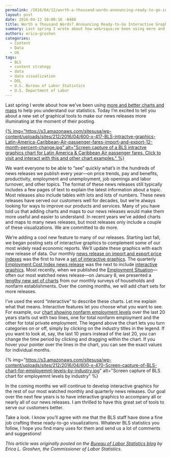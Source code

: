 ```yaml
---
permalink: /2016/04/12/worth-a-thousand-words-announcing-ready-to-go-interactive-graphics-with-bls-news-releases/
layout: post
date: 2016-04-12 10:00:16 -0400
title: Worth a Thousand Words? Announcing Ready-to-Go Interactive Graphics with BLS News Releases
summary: Last spring I wrote about how we&rsquo;ve been using more and better charts and maps to help you understand our statistics. Today I&rsquo;m excited to tell you about a new set of graphical tools to make our news releases more illuminating at the moment of their posting. {% img=&quot;https\://s3.amazonaws.com/sitesusa/wp-content/uploads/sites/212/2016/04/600-x-417-BLS-intractve-graphics-Latin-America-Caribbean-Air-passenger-fares-import-and-export-12-month-percent-change.jpg&quot; alt=&quot;Screen capture of a BLS intractve
authors: erica-groshen
categories:
  - Content
  - Data
  - UX
tags:
  - BLS
  - content strategy
  - data
  - data visualization
  - DOL
  - U.S. Bureau of Labor Statistics
  - U.S. Department of Labor
---
```


Last spring I wrote about how we’ve been using [more and better charts and maps](https://www.WHATEVER/2015/06/05/visualizing-bls-data-to-improve-understanding/) to help you understand our statistics. Today I’m excited to tell you about a new set of graphical tools to make our news releases more illuminating at the moment of their posting.

[{% img="https://s3.amazonaws.com/sitesusa/wp-content/uploads/sites/212/2016/04/600-x-417-BLS-intractve-graphics-Latin-America-Caribbean-Air-passenger-fares-import-and-export-12-month-percent-change.jpg" alt="Screen capture of a BLS intractve graphics chart for Latin America & Caribbean Air passenger fares. Click to visit and interact with this and other chart examples." %}](http://www.bls.gov/charts/import-export/air-passenger-fairs-12-month-percent-change.htm)

We want everyone to be able to “see” quickly what’s in the hundreds of news releases we publish every year—on price trends, pay and benefits, productivity, employment and unemployment, job openings and labor turnover, and other topics. The format of these news releases still typically includes a few pages of text to explain the latest information about a topic. Most releases also include tables with lots and lots of numbers. These news releases have served our customers well for decades, but we’re always looking for ways to improve our products and services. Many of you have told us that adding charts and maps to our news releases would make them more useful and easier to understand. In recent years we’ve added charts and maps to many news releases, but most releases only include a couple of these visualizations. We are committed to do more.

We’re adding a cool new feature to many of our releases. Starting last fall, we began posting sets of interactive graphics to complement some of our most widely read economic reports. We’ll update these graphics with each new release of data. Our monthly [news release on import and export price indexes](http://www.bls.gov/news.release/ximpim.nr0.htm) was the first to have a [set of interactive graphics](http://www.bls.gov/charts/import-export/). The quarterly [Employment Cost Index news release](http://www.bls.gov/news.release/eci.nr0.htm) was the next to include [interactive graphics](http://www.bls.gov/charts/employment-cost-index/). Most recently, when we published the [Employment Situation](http://www.bls.gov/news.release/empsit.nr0.htm)—often our most watched news release—on January 8, we presented a [lengthy new set of charts](http://www.bls.gov/charts/employment-situation/) from our monthly surveys of households and nonfarm establishments. Over the coming months, we will add chart sets for more releases.

I’ve used the word “interactive” to describe these charts. Let me explain what that means. Interactive features let you choose what you want to see. For example, our [chart showing nonfarm employment levels](http://www.bls.gov/charts/employment-situation/employment-levels-by-industry.htm) over the last 20 years starts out with two lines, one for total nonfarm employment and the other for total private employment. The legend above the chart lets you turn categories on or off, simply by clicking on the industry titles in the legend. If you want to look at, say, the last 10 years instead of the last 20, you can change the time period by clicking and dragging within the chart. If you hover your pointer over the lines in the chart, you can see the exact values for individual months.

{% img="https://s3.amazonaws.com/sitesusa/wp-content/uploads/sites/212/2016/04/600-x-470-Screen-capture-of-BLS-chart-for-employemnt-levels-by-industry.jpg" alt="Screen capture of BLS chart for employemnt levels by industry" %}

In the coming months we will continue to develop interactive graphics for the rest of our most watched monthly and quarterly news releases. Our goal over the next few years is to have interactive graphics to accompany all or nearly all of our news releases. I am thrilled to have this great set of tools to serve our customers better.

Take a look. I know you’ll agree with me that the BLS staff have done a fine job crafting these ready-to-go visualizations. Whatever BLS statistics you follow, I hope you find many uses for them and send us a lot of comments and suggestions!

_This article was originally posted on the [Bureau of Labor Statistics blog](http://blogs.bls.gov/blog/) by Erica L. Groshen, the Commissioner of Labor Statistics._
